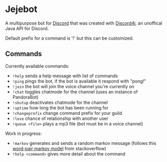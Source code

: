 # Jejebot
A multipurpose bot for [Discord](https://discordapp.com/) that was created with [Discord4j](http://austinv11.github.io/Discord4J/), an unoffical Java API for Discord.

Default prefix for a command is '!' but this can be customized.

## Commands
Currently available commands:
* ``` !help ``` sends a help message with list of commands
* ``` !ping ``` pings the bot, if the bot is available it respond with "pong!"
* ``` !join ``` the bot will join the voice channel you're currently on
* ``` !chat ``` toggles chatmode for the channel (uses an instance of PandoraBot)
* ``` !shutup ``` deactivates chatmode for the channel 
* ``` !uptime ``` how long the bot has been running for
* ``` !changeprefix ``` change command prefix for your guild
* ``` !love ``` chance of relationship with another user
* ``` !queue <file> ``` plays a mp3 file (bot must be in a voice channel)

Work in progress:
* ``` !markov ``` generates and sends a random markov message (follows this [word-pair markov model](http://stackoverflow.com/a/5307230) from stackoverflow)
* ``` !help <command> ``` gives more detail about the command

